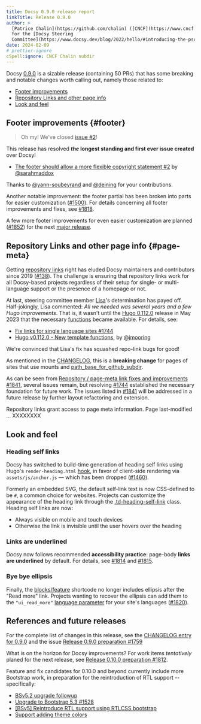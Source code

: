 ```yaml
---
title: Docsy 0.9.0 release report
linkTitle: Release 0.9.0
author: >
  [Patrice Chalin](https://github.com/chalin) ([CNCF](https://www.cncf.io/)),
  for the [Docsy Steering
  Committee](https://www.docsy.dev/blog/2022/hello/#introducing-the-psc)
date: 2024-02-09
# prettier-ignore
cSpell:ignore: CNCF Chalin subdir
---
```


Docsy [0.9.0] is a sizable release (containing 50 PRs) that has some breaking
and notable changes worth calling out, namely those related to:

- [Footer improvements](#footer)
- [Repository Links and other page info](#page-meta)
- [Look and feel](#look-and-feel)

## Footer improvements {#footer}

> Oh my! We've closed [issue #2][#2]!

This release has resolved **_the_ longest standing and first ever issue
created** over Docsy!

- [The footer should allow a more flexible copyright statement #2][#2] by
  [@sarahmaddox]

Thanks to [@yann-soubeyrand] and [@deining] for your contributions.

Another notable improvement: the footer partial has been broken into parts for
easier customization ([#1500]). For details concerning all footer improvements
and fixes, see [#1818].

A few more footer improvements for even easier customization are planned
([#1852]) for the next [major release][#1812].

## Repository Links and other page info {#page-meta}

Getting [repository links] right has eluded Docsy maintainers and contributors
since 2019 ([#138]). The challenge is ensuring that repository links work for
all Docsy-based projects regardless of their setup for single- or multi-language
support or the presence of a homepage or not.

At last, steering committee member [Lisa]'s determination has payed off.
Half-jokingly, Lisa commented: _All we needed was several years and a few Hugo
improvements_. That is, it wasn't until the [Hugo 0.112.0] release in May 2023
that the necessary [functions] became available. For details, see:

- [Fix links for single language sites #1744][#1744]
- [Hugo v0.112.0 - New template functions][tmpl-func], by [@jmooring]

We're convinced that Lisa's fix has squashed repo-link bugs for good!

As mentioned in the [CHANGELOG][0.9.0], this is a **breaking change** for pages
of sites that use mounts and [path_base_for_github_subdir].

As can be seen from [Repository / page-meta link fixes and improvements
#1841][#1841], several issues remain, but resolving [#1744] established the
necessary foundation for future work. The issues listed in [#1841] will be
addressed in a future release by further layout refactoring and extension.

Repository links grant access to page meta information. Page last-modified ...
XXXXXXXX

## Look and feel

### Heading self links

Docsy has switched to build-time generation of heading self links using Hugo's
`render-heading.html` [hook], in favor of client-side rendering via
`assets/js/anchor.js` &mdash; which has been dropped ([#1460]).

Formerly an embedded SVG, the default self-link text is now CSS-defined to be
`#`, a common choice for websites. Projects can customize the appearance of the
heading link through the [.td-heading-self-link] class. Heading self links are
now:

- Always visible on mobile and touch devices
- Otherwise the link is invisible until the user hovers over the heading

### Links are underlined

Docsy now follows recommended **accessibility practice**: page-body **links are
underlined** by default. For details, see [#1814] and [#1815].

### Bye bye ellipsis

Finally, the [blocks/feature] shortcode no longer includes ellipsis after the
"Read more" link. Projects wanting to recover the ellipsis can add them to the
`"ui_read_more"` [language parameter] for your site's languages ([#1820]).

## References and future releases

For the complete list of changes in this release, see the [CHANGELOG entry for
0.9.0][0.9.0] and the issue
[Release 0.9.0 preparation #1759](https://github.com/google/docsy/issues/1759)

What is on the horizon for Docsy improvements? For work items _tentatively_
planed for the next release, see
[Release 0.10.0 preparation #1812](https://github.com/google/docsy/issues/1812).

Feature and fix candidates for 0.10.0 and beyond currently include more
Bootstrap work, in preparation for the reintroduction of RTL support --
specifically:

- [BSv5.2 upgrade followup](https://github.com/google/docsy/issues/1510)
- [Upgrade to Bootstrap 5.3 #1528](https://github.com/google/docsy/issues/1528)
- [[BSv5] Reintroduce RTL support using RTLCSS bootstrap](https://github.com/google/docsy/issues/1442)
- [Support adding theme colors](https://github.com/google/docsy/issues/1845)

[.td-heading-self-link]:
  https://github.com/chalin/docsy/blob/849dea0790bbaef5f4f71659824f44045afcd65e/assets/scss/_content.scss#L98
[@deining]: https://github.com/deining
[@jmooring]: https://github.com/jmooring
[@sarahmaddox]: https://github.com/sarahmaddox
[@yann-soubeyrand]: https://github.com/yann-soubeyrand
[#138]: https://github.com/google/docsy/issues/138
[#1460]: https://github.com/google/docsy/issues/1460
[#1500]: https://github.com/google/docsy/pull/1500
[#1744]: https://github.com/google/docsy/pull/1744
[#1812]: https://github.com/google/docsy/issues/1812
[#1814]: https://github.com/google/docsy/issues/1814
[#1815]: https://github.com/google/docsy/pull/1815
[#1818]: https://github.com/google/docsy/pull/1818
[#1820]: https://github.com/google/docsy/issues/1820
[#1841]: https://github.com/google/docsy/issues/1841
[#1852]: https://github.com/google/docsy/issues/1852
[#2]: https://github.com/google/docsy/issues/2
[0.9.0]: https://github.com/google/docsy/blob/main/CHANGELOG.md/#090
[blocks/feature]:
  https://www.docsy.dev/docs/adding-content/shortcodes/#blocksfeature
[functions]: https://gohugo.io/functions/
[hook]: https://gohugo.io/templates/render-hooks/
[Hugo 0.112.0]: https://github.com/gohugoio/hugo/releases/tag/v0.112.0
[language parameter]:
  https://www.docsy.dev/docs/language/#internationalization-bundles
[Lisa]: https://github.com/LisaFC
[mounts]:
  https://gohugo.io/hugo-modules/configuration/#module-configuration-mounts
[path_base_for_github_subdir]:
  https://www.docsy.dev/docs/adding-content/repository-links/#path_base_for_github_subdir-optional
[repository links]: https://www.docsy.dev/docs/adding-content/repository-links/
[tmpl-func]:
  https://discourse.gohugo.io/t/hugo-v0-112-0-new-template-functions/44512
